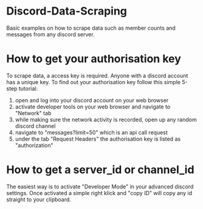 # Discord-Data-Scraping
Basic examples on how to scrape data such as member counts and messages from any discord server.


# How to get your authorisation key
To scrape data, a access key is required. Anyone with a discord account has a unique key.
To find out your authorisation key follow this simple 5-step tutorial:

1) open and log into your discord account on your web browser
2) activate developer tools on your web browser and navigate to "Network" tab
3) while making sure the network activity is recorded, open up any random discord channel
4) navigate to "messages?limit=50" which is an api call request
5) under the tab "Request Headers" the authorisation key is listed as "authorization" 

# How to get a server_id or channel_id
The easiest way is to activate "Developer Mode" in your advanced discord settings. Once activated a simple right klick and "copy ID" will copy any id straight to your clipboard.

